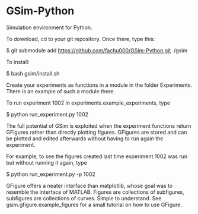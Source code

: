 # GSim-Python

Simulation environment for Python.


To download, cd to your git repository. Once there, type this:

$ git submodule add https://github.com/fachu000/GSim-Python.git ./gsim

To install:

$ bash gsim/install.sh

Create your experiments as functions in a module in the folder
Experiments. There is an example of such a module there.

To run experiment 1002 in experiments.example_experiments, type

$ python run_experiment.py 1002

The full potential of GSim is exploited when the experiment functions
return GFigures rather than directly plotting figures. GFigures are
stored and can be plotted and edited afterwards without having to run
again the experiment.

For example, to see the figures created last time experiment 1002 was
run but without running it again, type

$ python run_experiment.py -p 1002

GFigure offers a neater interface than matplotlib, whose goal was to
resemble the interface of MATLAB. Figures are collections of
subfigures, subfigures are collections of curves. Simple to
understand. See gsim.gfigure.example_figures for a small tutorial on
how to use GFigure.

